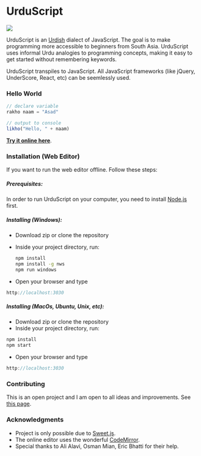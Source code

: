 # UrduScript

![](docs/head.png?raw=true)

UrduScript is an [Urdish](http://www.urbandictionary.com/define.php?term=Urdish) dialect of JavaScript. The goal is to make programming more accessible to beginners from South Asia. UrduScript uses informal Urdu analogies to programming concepts, making it easy to get started without remembering keywords.

UrduScript transpiles to JavaScript. All JavaScript frameworks (like jQuery, UnderScore, React, etc) can be seemlessly used.

### Hello World

```js
// declare variable
rakho naam = "Asad"

// output to console
likho("Hello, " + naam)
```

[**Try it online here**](https://asadmemon.com/urduscript/editor/).

### Installation (Web Editor)
If you want to run the web editor offline. Follow these steps:

##### Prerequisites:
In order to run UrduScript on your computer, you need to install [Node.js](https://nodejs.org/en/download/) first. 
##### Installing (Windows):

- Download zip or clone the repository

- Inside your project directory, run:

  ```sh
  npm install
  npm install -g nws
  npm run windows
  ```

- Open your browser and type

```js
http://localhost:3030
```
##### Installing (MacOs, Ubuntu, Unix, etc):

- Download zip or clone the repository
- Inside your project directory, run:
```sh
npm install
npm start
```

- Open your browser and type

```js
http://localhost:3030
```

### Contributing

This is an open project and I am open to all ideas and improvements. See [this page](https://asadmemon.com/urduscript/contribute).



### Acknowledgments

- Project is only possible due to [Sweet.js](https://github.com/sweet-js/sweet-core).
- The online editor uses the wonderful [CodeMirror](https://github.com/codemirror/CodeMirror).
- Special thanks to Ali Alavi, Osman Mian, Eric Bhatti for their help.

